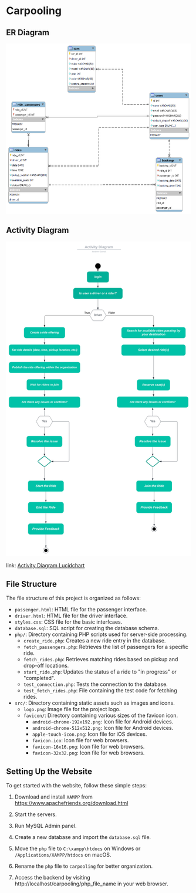 # Carpooling

## ER Diagram

![ERD](Documentation/ER_Diagram.png)

## Activity Diagram

![Activity Diagram](Documentation/Activity_Diagram.svg)

link: [Activity Diagram Lucidchart](https://lucid.app/documents/embedded/612ab06c-b2ce-42f6-a908-c0d885258926#)

<!-- link: [Class Diagram Lucidchart](https://lucid.app/documents/embedded/685b0fd3-012c-4ea6-9e92-f7fae120cae1) -->


## File Structure

The file structure of this project is organized as follows:

- `passenger.html`: HTML file for the passenger interface.
- `driver.html`: HTML file for the driver interface.
- `styles.css`: CSS file for the basic interfcaes.
- `database.sql`: SQL script for creating the database schema.
- `php/`: Directory containing PHP scripts used for server-side processing.
    - `create_ride.php`: Creates a new ride entry in the database.
    - `fetch_passengers.php`: Retrieves the list of passengers for a specific ride.
    - `fetch_rides.php`: Retrieves matching rides based on pickup and drop-off locations.
    - `start_ride.php`: Updates the status of a ride to "in progress" or "completed".
    - `test_connection.php`: Tests the connection to the database.
    - `test_fetch_rides.php`: File containing the test code for fetching rides.
- `src/`: Directory containing static assets such as images and icons.
    - `logo.png`: Image file for the project logo.
    - `favicon/`: Directory containing various sizes of the favicon icon.
        - `android-chrome-192x192.png`: Icon file for Android devices.
        - `android-chrome-512x512.png`: Icon file for Android devices.
        - `apple-touch-icon.png`: Icon file for iOS devices.
        - `favicon.ico`: Icon file for web browsers.
        - `favicon-16x16.png`: Icon file for web browsers.
        - `favicon-32x32.png`: Icon file for web browsers.

## Setting Up the Website

To get started with the website, follow these simple steps:

1. Download and install `XAMPP` from https://www.apachefriends.org/download.html

2. Start the servers.

3. Run MySQL Admin panel.

4. Create a new database and import the `database.sql` file.

5. Move the `php` file to `C:\xampp\htdocs` on Windows or `/Applications/XAMPP/htdocs` on macOS.

6. Rename the `php` file to `carpooling` for better organization.

7. Access the backend by visiting http://localhost/carpooling/php_file_name in your web browser.